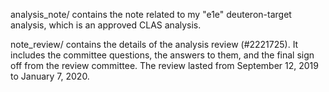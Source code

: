 analysis_note/ contains the note related to my "e1e" deuteron-target analysis, which is an approved CLAS analysis.

note_review/ contains the details of the analysis review (#2221725). It includes the committee questions, the answers to them, and the final sign off from the review committee. The review lasted from September 12, 2019 to January 7, 2020.
